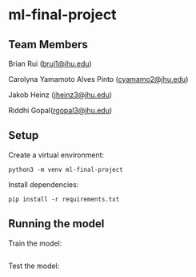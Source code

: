 # ml-final-project

## Team Members

Brian Rui (brui1@jhu.edu)

Carolyna Yamamoto Alves Pinto (cyamamo2@jhu.edu)

Jakob Heinz (jheinz3@jhu.edu)

Riddhi Gopal(rgopal3@jhu.edu)

## Setup

Create a virtual environment:

```shell
python3 -m venv ml-final-project
```

Install dependencies:

```shell
pip install -r requirements.txt
```

## Running the model

Train the model:

```shell

```

Test the model:

```shell

```
